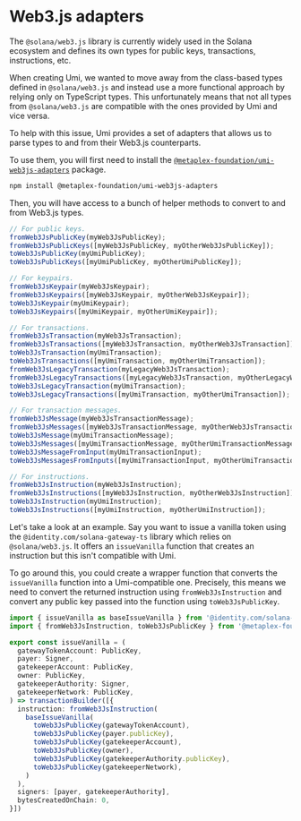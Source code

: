 # Web3.js adapters

The `@solana/web3.js` library is currently widely used in the Solana ecosystem and defines its own types for public keys, transactions, instructions, etc.

When creating Umi, we wanted to move away from the class-based types defined in `@solana/web3.js` and instead use a more functional approach by relying only on TypeScript types. This unfortunately means that not all types from `@solana/web3.js` are compatible with the ones provided by Umi and vice versa.

To help with this issue, Umi provides a set of adapters that allows us to parse types to and from their Web3.js counterparts.

To use them, you will first need to install the [`@metaplex-foundation/umi-web3js-adapters`](https://github.com/metaplex-foundation/umi/tree/main/packages/umi-web3js-adapters) package.

```sh
npm install @metaplex-foundation/umi-web3js-adapters
```

Then, you will have access to a bunch of helper methods to convert to and from Web3.js types.

```ts
// For public keys.
fromWeb3JsPublicKey(myWeb3JsPublicKey);
fromWeb3JsPublicKeys([myWeb3JsPublicKey, myOtherWeb3JsPublicKey]);
toWeb3JsPublicKey(myUmiPublicKey);
toWeb3JsPublicKeys([myUmiPublicKey, myOtherUmiPublicKey]);

// For keypairs.
fromWeb3JsKeypair(myWeb3JsKeypair);
fromWeb3JsKeypairs([myWeb3JsKeypair, myOtherWeb3JsKeypair]);
toWeb3JsKeypair(myUmiKeypair);
toWeb3JsKeypairs([myUmiKeypair, myOtherUmiKeypair]);

// For transactions.
fromWeb3JsTransaction(myWeb3JsTransaction);
fromWeb3JsTransactions([myWeb3JsTransaction, myOtherWeb3JsTransaction]);
toWeb3JsTransaction(myUmiTransaction);
toWeb3JsTransactions([myUmiTransaction, myOtherUmiTransaction]);
fromWeb3JsLegacyTransaction(myLegacyWeb3JsTransaction);
fromWeb3JsLegacyTransactions([myLegacyWeb3JsTransaction, myOtherLegacyWeb3JsTransaction]);
toWeb3JsLegacyTransaction(myUmiTransaction);
toWeb3JsLegacyTransactions([myUmiTransaction, myOtherUmiTransaction]);

// For transaction messages.
fromWeb3JsMessage(myWeb3JsTransactionMessage);
fromWeb3JsMessages([myWeb3JsTransactionMessage, myOtherWeb3JsTransactionMessage]);
toWeb3JsMessage(myUmiTransactionMessage);
toWeb3JsMessages([myUmiTransactionMessage, myOtherUmiTransactionMessage]);
toWeb3JsMessageFromInput(myUmiTransactionInput);
toWeb3JsMessagesFromInputs([myUmiTransactionInput, myOtherUmiTransactionInput]);

// For instructions.
fromWeb3JsInstruction(myWeb3JsInstruction);
fromWeb3JsInstructions([myWeb3JsInstruction, myOtherWeb3JsInstruction]);
toWeb3JsInstruction(myUmiInstruction);
toWeb3JsInstructions([myUmiInstruction, myOtherUmiInstruction]);
```

Let's take a look at an example. Say you want to issue a vanilla token using the `@identity.com/solana-gateway-ts` library which relies on `@solana/web3.js`. It offers an `issueVanilla` function that creates an instruction but this isn't compatible with Umi.

To go around this, you could create a wrapper function that converts the `issueVanilla` function into a Umi-compatible one. Precisely, this means we need to convert the returned instruction using `fromWeb3JsInstruction` and convert any public key passed into the function using `toWeb3JsPublicKey`.

```ts
import { issueVanilla as baseIssueVanilla } from '@identity.com/solana-gateway-ts';
import { fromWeb3JsInstruction, toWeb3JsPublicKey } from '@metaplex-foundation/umi-web3js-adapters';

export const issueVanilla = (
  gatewayTokenAccount: PublicKey,
  payer: Signer,
  gatekeeperAccount: PublicKey,
  owner: PublicKey,
  gatekeeperAuthority: Signer,
  gatekeeperNetwork: PublicKey,
) => transactionBuilder([{
  instruction: fromWeb3JsInstruction(
    baseIssueVanilla(
      toWeb3JsPublicKey(gatewayTokenAccount),
      toWeb3JsPublicKey(payer.publicKey),
      toWeb3JsPublicKey(gatekeeperAccount),
      toWeb3JsPublicKey(owner),
      toWeb3JsPublicKey(gatekeeperAuthority.publicKey),
      toWeb3JsPublicKey(gatekeeperNetwork),
    )
  ),
  signers: [payer, gatekeeperAuthority],
  bytesCreatedOnChain: 0,
}])
```
